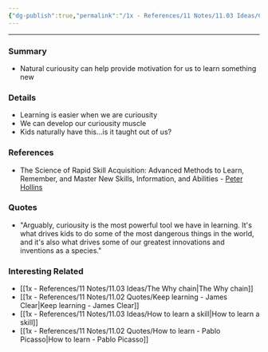 ```yaml
---
{"dg-publish":true,"permalink":"/1x - References/11 Notes/11.03 Ideas/Curiousity is a powerful learning tool/","title":"Curiousity is a powerful learning tool","noteIcon":"","created":"2022-11-01T15:00:34.000+03:00","updated":"2024-02-14T20:18:34.094+03:00"}
---
```


---

### Summary
- Natural curiousity can help provide motivation for us to learn something new

### Details
- Learning is easier when we are curiousity
- We can develop our curiousity muscle
- Kids naturally have this...is it taught out of us?

### References
- The Science of Rapid Skill Acquisition: Advanced Methods to Learn, Remember, and Master New Skills, Information, and Abilities - [Peter Hollins](https://www.goodreads.com/author/show/16593818.Peter_Hollins)

### Quotes
- "Arguably, curiousity is the most powerful tool we have in learning. It's what drives kids to do some of the most dangerous things in the world, and it's also what drives some of our greatest innovations and inventions as a species."

### Interesting Related
- [[1x - References/11 Notes/11.03 Ideas/The Why chain\|The Why chain]]
- [[1x - References/11 Notes/11.02 Quotes/Keep learning - James Clear\|Keep learning - James Clear]]
- [[1x - References/11 Notes/11.03 Ideas/How to learn a skill\|How to learn a skill]]
- [[1x - References/11 Notes/11.02 Quotes/How to learn - Pablo Picasso\|How to learn - Pablo Picasso]]